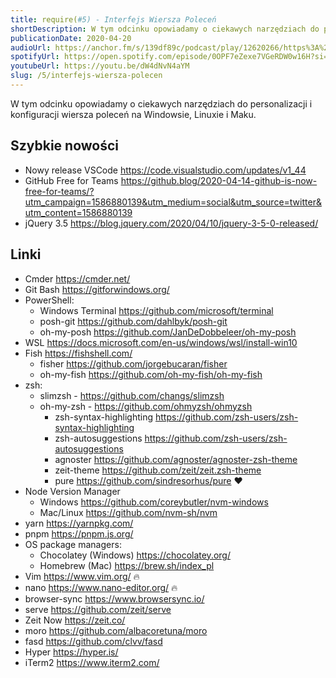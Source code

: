 ```yaml
---
title: require(#5) - Interfejs Wiersza Poleceń
shortDescription: W tym odcinku opowiadamy o ciekawych narzędziach do personalizacji i konfiguracji wiersza poleceń na Windowsie, Linuxie i Maku.
publicationDate: 2020-04-20
audioUrl: https://anchor.fm/s/139df89c/podcast/play/12620266/https%3A%2F%2Fd3ctxlq1ktw2nl.cloudfront.net%2Fproduction%2F2020-3-19%2F65768575-44100-2-40bf9eb2d672c.mp3
spotifyUrl: https://open.spotify.com/episode/0OPF7eZexe7VGeRDW0w16H?si=8w-QCo4AS6uGiyPK2McAeQ
youtubeUrl: https://youtu.be/dW4dNvN4aYM
slug: /5/interfejs-wiersza-polecen
---
```


W tym odcinku opowiadamy o ciekawych narzędziach do personalizacji i konfiguracji wiersza poleceń na Windowsie, Linuxie i Maku.

## Szybkie nowości

- Nowy release VSCode https://code.visualstudio.com/updates/v1_44
- GitHub Free for Teams https://github.blog/2020-04-14-github-is-now-free-for-teams/?utm_campaign=1586880139&utm_medium=social&utm_source=twitter&utm_content=1586880139
- jQuery 3.5 https://blog.jquery.com/2020/04/10/jquery-3-5-0-released/

## Linki

- Cmder https://cmder.net/
- Git Bash https://gitforwindows.org/
- PowerShell:
  - Windows Terminal https://github.com/microsoft/terminal
  - posh-git https://github.com/dahlbyk/posh-git
  - oh-my-posh https://github.com/JanDeDobbeleer/oh-my-posh
- WSL https://docs.microsoft.com/en-us/windows/wsl/install-win10
- Fish https://fishshell.com/
  - fisher https://github.com/jorgebucaran/fisher
  - oh-my-fish https://github.com/oh-my-fish/oh-my-fish
- zsh:
  - slimzsh - https://github.com/changs/slimzsh
  - oh-my-zsh - https://github.com/ohmyzsh/ohmyzsh
    - zsh-syntax-highlighting https://github.com/zsh-users/zsh-syntax-highlighting
    - zsh-autosuggestions https://github.com/zsh-users/zsh-autosuggestions
    - agnoster https://github.com/agnoster/agnoster-zsh-theme
    - zeit-theme https://github.com/zeit/zeit.zsh-theme
    - pure https://github.com/sindresorhus/pure ❤️
- Node Version Manager
  - Windows https://github.com/coreybutler/nvm-windows
  - Mac/Linux https://github.com/nvm-sh/nvm
- yarn https://yarnpkg.com/
- pnpm https://pnpm.js.org/
- OS package managers:
  - Chocolatey (Windows) https://chocolatey.org/
  - Homebrew (Mac) https://brew.sh/index_pl
- Vim https://www.vim.org/ 🔥
- nano https://www.nano-editor.org/ 🔥
- browser-sync https://www.browsersync.io/
- serve https://github.com/zeit/serve
- Zeit Now https://zeit.co/
- moro https://github.com/albacoretuna/moro
- fasd https://github.com/clvv/fasd
- Hyper https://hyper.is/
- iTerm2 https://www.iterm2.com/
